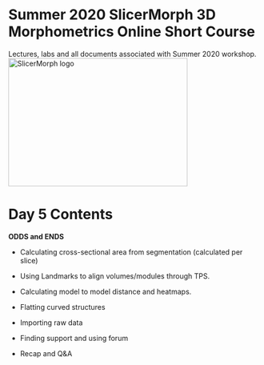 # Summer 2020 SlicerMorph 3D Morphometrics Online Short Course 
Lectures, labs and all documents associated with Summer 2020 workshop.
<img alt="SlicerMorph logo" width="358" height="256" src="https://github.com/SlicerMorph/SlicerMorph.github.io/blob/master/SlicerMorph_Logos/SlicerMorph_Final_Logos-V2.jpg">

# Day 5 Contents

**ODDS and ENDS**
* Calculating cross-sectional area from segmentation (calculated per slice)
* Using Landmarks to align volumes/modules through TPS.
*	Calculating model to model distance and heatmaps.
*	Flatting curved structures 
*	Importing raw data
*	Finding support and using forum 

* Recap and Q&A